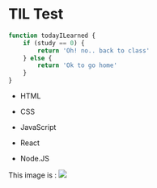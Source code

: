 # TIL Test

```javascript
function todayILearned {
    if (study == 0) { 
        return 'Oh! no.. back to class'
    } else {
        return 'Ok to go home'
    }
}
```

- HTML
- CSS
- JavaScript
- React

- Node.JS

This image is : ![](https://images.unsplash.com/photo-1529101091764-c3526daf38fe?ixlib=rb-1.2.1&ixid=eyJhcHBfaWQiOjEyMDd9&auto=format&fit=crop&w=1491&q=80)

